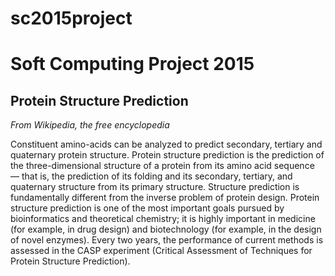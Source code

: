 # sc2015project

# Soft Computing Project 2015

## Protein Structure Prediction

*From Wikipedia, the free encyclopedia*

Constituent amino-acids can be analyzed to predict secondary, tertiary and quaternary protein structure.
Protein structure prediction is the prediction of the three-dimensional structure of a protein from its amino acid sequence — that is, the prediction of its folding and its secondary, tertiary, and quaternary structure from its primary structure. Structure prediction is fundamentally different from the inverse problem of protein design. Protein structure prediction is one of the most important goals pursued by bioinformatics and theoretical chemistry; it is highly important in medicine (for example, in drug design) and biotechnology (for example, in the design of novel enzymes). Every two years, the performance of current methods is assessed in the CASP experiment (Critical Assessment of Techniques for Protein Structure Prediction).
